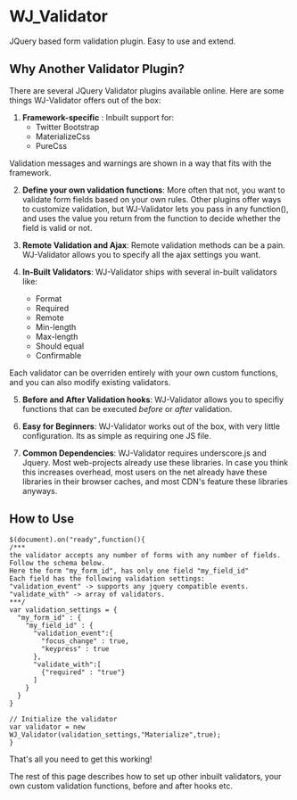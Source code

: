 # WJ_Validator
JQuery based form validation plugin. Easy to use and extend.

## Why Another Validator Plugin?
There are several JQuery Validator plugins available online. Here are some things WJ-Validator offers out of the box:
  1. __Framework-specific__ : Inbuilt support for: 
     * Twitter Bootstrap
     * MaterializeCss
     * PureCss
  
  Validation messages and warnings are shown in a way that fits with the framework.

  2. __Define your own validation functions__: More often that not, you want to validate form fields based on your own rules. 
Other plugins offer ways to customize validation, but WJ-Validator lets you pass in any function(), and uses the value you
return from the function to decide whether the field is valid or not.

  3. __Remote Validation and Ajax__: Remote validation methods can be a pain. WJ-Validator allows you to specify all the ajax
settings you want.

  4. __In-Built Validators__: WJ-Validator ships with several in-built validators like:
  
     * Format
     * Required
     * Remote
     * Min-length
     * Max-length
     * Should equal
     * Confirmable
     
   Each validator can be overriden entirely with your own custom functions, and you can also modify existing validators.
   
  5.  __Before and After Validation hooks__: WJ-Validator allows you to specifiy functions that can be executed
     *before* or *after* validation.
 
  6. __Easy for Beginners__: WJ-Validator works out of the box, with very little configuration.
    Its as simple as requiring one JS file.
    
  7. __Common Dependencies__: WJ-Validator requires underscore.js and Jquery. Most web-projects already use these libraries.
    In case you think this increases overhead, most users on the net already have these libraries in their browser caches,
    and most CDN's feature these libraries anyways.
    
## How to Use

```
$(document).on("ready",function(){
/***
the validator accepts any number of forms with any number of fields.
Follow the schema below.
Here the form "my_form_id", has only one field "my_field_id"
Each field has the following validation settings:
"validation_event" -> supports any jquery compatible events.
"validate_with" -> array of validators.
***/
var validation_settings = {
  "my_form_id" : {
    "my_field_id" : {
      "validation_event":{
        "focus_change" : true,
        "keypress" : true
      },
      "validate_with":[
        {"required" : "true"}
      ]
    }
  }
}

// Initialize the validator
var validator = new WJ_Validator(validation_settings,"Materialize",true);
}
```

That's all you need to get this working!

The rest of this page describes how to set up other inbuilt validators, your own custom validation functions, before and after hooks etc.
